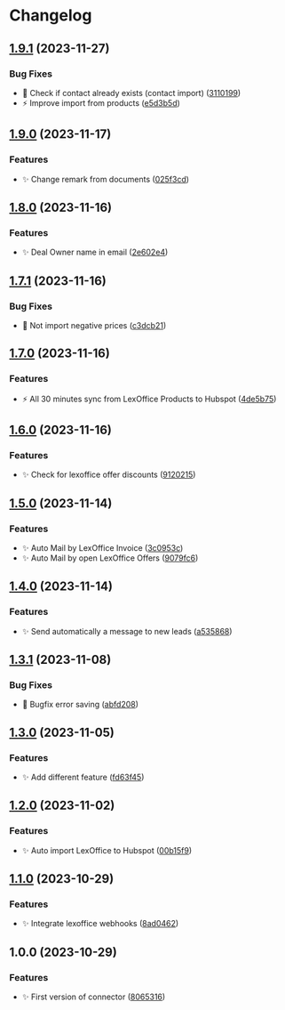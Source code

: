 # Changelog

## [1.9.1](https://github.com/Spottel/Automatenhandel24-Connector/compare/v1.9.0...v1.9.1) (2023-11-27)


### Bug Fixes

* :bug: Check if contact already exists (contact import) ([3110199](https://github.com/Spottel/Automatenhandel24-Connector/commit/31101998d08884d959c0992f167c55013032771a))
* :zap: Improve import from products ([e5d3b5d](https://github.com/Spottel/Automatenhandel24-Connector/commit/e5d3b5d1cda6e2601eea34db9306d9d2ecbba585))

## [1.9.0](https://github.com/Spottel/Automatenhandel24-Connector/compare/v1.8.0...v1.9.0) (2023-11-17)


### Features

* :sparkles: Change remark from documents ([025f3cd](https://github.com/Spottel/Automatenhandel24-Connector/commit/025f3cd259f0db9d93ba356dec81e61455fe7a4a))

## [1.8.0](https://github.com/Spottel/Automatenhandel24-Connector/compare/v1.7.1...v1.8.0) (2023-11-16)


### Features

* :sparkles: Deal Owner name in email ([2e602e4](https://github.com/Spottel/Automatenhandel24-Connector/commit/2e602e4d744e511f54be8d79c9dadc5ec47c64ee))

## [1.7.1](https://github.com/Spottel/Automatenhandel24-Connector/compare/v1.7.0...v1.7.1) (2023-11-16)


### Bug Fixes

* :bug: Not import negative prices ([c3dcb21](https://github.com/Spottel/Automatenhandel24-Connector/commit/c3dcb210005231feae9501c2ebc7ec1513247172))

## [1.7.0](https://github.com/Spottel/Automatenhandel24-Connector/compare/v1.6.0...v1.7.0) (2023-11-16)


### Features

* :zap: All 30 minutes sync from LexOffice Products to Hubspot ([4de5b75](https://github.com/Spottel/Automatenhandel24-Connector/commit/4de5b75daf01458678a951ab951d5a1856e12c18))

## [1.6.0](https://github.com/Spottel/Automatenhandel24-Connector/compare/v1.5.0...v1.6.0) (2023-11-16)


### Features

* :sparkles: Check for lexoffice offer discounts ([9120215](https://github.com/Spottel/Automatenhandel24-Connector/commit/912021594fcb240b60edf6f885d2c339f92e72ce))

## [1.5.0](https://github.com/Spottel/Automatenhandel24-Connector/compare/v1.4.0...v1.5.0) (2023-11-14)


### Features

* :sparkles: Auto Mail by LexOffice Invoice ([3c0953c](https://github.com/Spottel/Automatenhandel24-Connector/commit/3c0953c47452866b1dc91daaf5b3b8c2030b4657))
* :sparkles: Auto Mail by open LexOffice Offers ([9079fc6](https://github.com/Spottel/Automatenhandel24-Connector/commit/9079fc6f81d63f1c5ae35f5cf15c6adc0c08c38e))

## [1.4.0](https://github.com/Spottel/Automatenhandel24-Connector/compare/v1.3.1...v1.4.0) (2023-11-14)


### Features

* :sparkles: Send automatically a message to new leads ([a535868](https://github.com/Spottel/Automatenhandel24-Connector/commit/a5358689583c72d77dc0282f9cf13ea1562d8824))

## [1.3.1](https://github.com/Spottel/Automatenhandel24-Connector/compare/v1.3.0...v1.3.1) (2023-11-08)


### Bug Fixes

* :bug: Bugfix error saving ([abfd208](https://github.com/Spottel/Automatenhandel24-Connector/commit/abfd2086f0da38580889d2ed66f6bb9bb555fd92))

## [1.3.0](https://github.com/Spottel/Automatenhandel24-Connector/compare/v1.2.0...v1.3.0) (2023-11-05)


### Features

* :sparkles: Add different feature ([fd63f45](https://github.com/Spottel/Automatenhandel24-Connector/commit/fd63f453101ef6532dd9c5cecfef5c6cabfd1ca1))

## [1.2.0](https://github.com/Spottel/Automatenhandel24-Connector/compare/v1.1.0...v1.2.0) (2023-11-02)


### Features

* :sparkles: Auto import LexOffice to Hubspot ([00b15f9](https://github.com/Spottel/Automatenhandel24-Connector/commit/00b15f94ff62ba5a04918aa4718694de57b3cdab))

## [1.1.0](https://github.com/Spottel/Automatenhandel24-Connector/compare/v1.0.0...v1.1.0) (2023-10-29)


### Features

* :sparkles: Integrate lexoffice webhooks ([8ad0462](https://github.com/Spottel/Automatenhandel24-Connector/commit/8ad04625d3bece1184cbf3b25001a6e1246cb3da))

## 1.0.0 (2023-10-29)


### Features

* :sparkles: First version of connector ([8065316](https://github.com/Spottel/Automatenhandel24-Connector/commit/80653167211d0922e96e7c56bca5f542b4f3943f))
